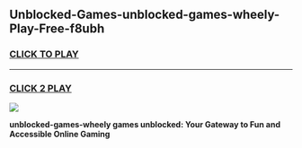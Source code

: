 
## Unblocked-Games-unblocked-games-wheely-Play-Free-f8ubh
<h3>
<a href="https://premium76.site?title=unblocked-games-wheely&ref=15A">CLICK TO PLAY</a></h3>
<hr>

<h3>
<a href="https://premium76.site?title=unblocked-games-wheely&ref=15A">CLICK 2 PLAY</a>
  
</h3>

<a href="https://premium76.site?title=unblocked-games-wheely&ref=15A"><img src="https://clearcache.store/games.png"></a>


**unblocked-games-wheely games unblocked: Your Gateway to Fun and Accessible Online Gaming**
